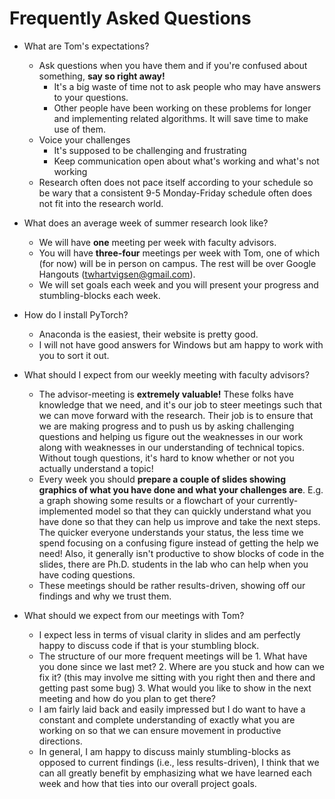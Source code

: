 # Frequently Asked Questions

* What are Tom's expectations?
    * Ask questions when you have them and if you're confused about something, **say so right away!**
      * It's a big waste of time not to ask people who may have answers to your questions.
      * Other people have been working on these problems for longer and implementing related algorithms. It will save time to make use of them.
    * Voice your challenges
      * It's supposed to be challenging and frustrating
      * Keep communication open about what's working and what's not working
    * Research often does not pace itself according to your schedule so be wary that a consistent 9-5 Monday-Friday schedule often does not fit into the research world.

* What does an average week of summer research look like?
  * We will have **one** meeting per week with faculty advisors.
  * You will have **three-four** meetings per week with Tom, one of which (for now) will be in person on campus. The rest will be over Google Hangouts (twhartvigsen@gmail.com).
  * We will set goals each week and you will present your progress and stumbling-blocks each week.
* How do I install PyTorch?
  * Anaconda is the easiest, their website is pretty good.
  * I will not have good answers for Windows but am happy to work with you to sort it out.
* What should I expect from our weekly meeting with faculty advisors?
  * The advisor-meeting is **extremely valuable!** These folks have knowledge that we need, and it's our job to steer meetings such that we can move forward with the research. Their job is to ensure that we are making progress and to push us by asking challenging questions and helping us figure out the weaknesses in our work along with weaknesses in our understanding of technical topics. Without tough questions, it's hard to know whether or not you actually understand a topic!
  * Every week you should **prepare a couple of slides showing graphics of what you have done and what your challenges are**. E.g. a graph showing some results or a flowchart of your currently-implemented model so that they can quickly understand what you have done so that they can help us improve and take the next steps. The quicker everyone understands your status, the less time we spend focusing on a confusing figure instead of getting the help we need! Also, it generally isn't productive to show blocks of code in the slides, there are Ph.D. students in the lab who can help when you have coding questions.
  * These meetings should be rather results-driven, showing off our findings and why we trust them.
* What should we expect from our meetings with Tom?
  * I expect less in terms of visual clarity in slides and am perfectly happy to discuss code if that is your stumbling block.
  * The structure of our more frequent meetings will be 1. What have you done since we last met? 2. Where are you stuck and how can we fix it? (this may involve me sitting with you right then and there and getting past some bug) 3. What would you like to show in the next meeting and how do you plan to get there?
  * I am fairly laid back and easily impressed but I do want to have a constant and complete understanding of exactly what you are working on so that we can ensure movement in productive directions.
  * In general, I am happy to discuss mainly stumbling-blocks as opposed to current findings (i.e., less results-driven), I think that we can all greatly benefit by emphasizing what we have learned each week and how that ties into our overall project goals.
